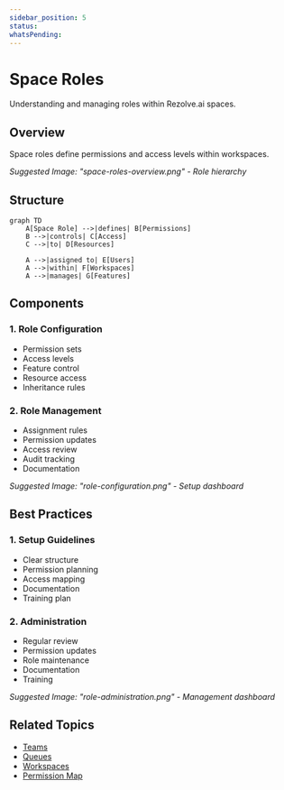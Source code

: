 ```yaml
---
sidebar_position: 5
status: 
whatsPending: 
---
```


# Space Roles

Understanding and managing roles within Rezolve.ai spaces.

## Overview

Space roles define permissions and access levels within workspaces.

_Suggested Image: "space-roles-overview.png" - Role hierarchy_

## Structure

```mermaid
graph TD
    A[Space Role] -->|defines| B[Permissions]
    B -->|controls| C[Access]
    C -->|to| D[Resources]
    
    A -->|assigned to| E[Users]
    A -->|within| F[Workspaces]
    A -->|manages| G[Features]
```

## Components

### 1. Role Configuration
- Permission sets
- Access levels
- Feature control
- Resource access
- Inheritance rules

### 2. Role Management
- Assignment rules
- Permission updates
- Access review
- Audit tracking
- Documentation

_Suggested Image: "role-configuration.png" - Setup dashboard_

## Best Practices

### 1. Setup Guidelines
- Clear structure
- Permission planning
- Access mapping
- Documentation
- Training plan

### 2. Administration
- Regular review
- Permission updates
- Role maintenance
- Documentation
- Training

_Suggested Image: "role-administration.png" - Management dashboard_

## Related Topics
- [Teams](teams)
- [Queues](queues)
- [Workspaces](workspaces)
- [Permission Map](permission-map)

